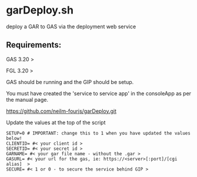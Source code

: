 # garDeploy.sh
deploy a GAR to GAS via the deployment web service

## Requirements:

GAS 3.20 > 

FGL 3.20 >

GAS should be running and the GIP should be setup.

You must have created the 'service to service app' in the consoleApp as per the manual page.

https://github.com/neilm-fourjs/garDeploy.git

Update the values at the top of the script
```
SETUP=0 # IMPORTANT: change this to 1 when you have updated the values below!
CLIENTID= #< your client id >
SECRETID= #< your secret id >
GARNAME= #< your gar file name - without the .gar >
GASURL= #< your url for the gas, ie: https://<server>[:port]/[cgi alias]  >
SECURE= #< 1 or 0 - to secure the service behind GIP >
```

